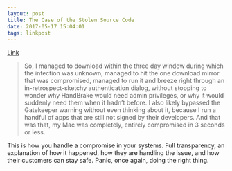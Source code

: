 ```yaml
---
layout: post
title: The Case of the Stolen Source Code
date: 2017-05-17 15:04:01
tags: linkpost
---
```

[Link](https://panic.com/blog/stolen-source-code/)

>So, I managed to download within the three day window during which the infection was unknown, managed to hit the one download mirror that was compromised, managed to run it and breeze right through an in-retrospect-sketchy authentication dialog, without stopping to wonder why HandBrake would need admin privileges, or why it would suddenly need them when it hadn’t before. I also likely bypassed the Gatekeeper warning without even thinking about it, because I run a handful of apps that are still not signed by their developers. And that was that, my Mac was completely, entirely compromised in 3 seconds or less.

This is how you handle a compromise in your systems. Full transparency, an explanation of how it happened, how they are handling the issue, and how their customers can stay safe. Panic, once again, doing the right thing.
